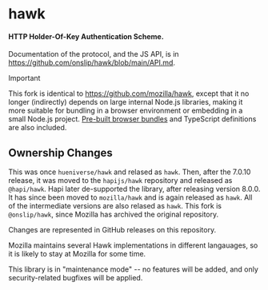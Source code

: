 # hawk

#### HTTP Holder-Of-Key Authentication Scheme.

Documentation of the protocol, and the JS API, is in https://github.com/onslip/hawk/blob/main/API.md.

> [!Important]
> This fork is identical to <https://github.com/mozilla/hawk>, except that it no longer (indirectly) depends on large
> internal Node.js libraries, making it more suitable for bundling in a browser environment or embedding in a small
> Node.js project. [Pre-built browser bundles](https://cdn.jsdelivr.net/npm/@onslip/hawk/dist/) and TypeScript
> definitions are also included.

## Ownership Changes

This was once `hueniverse/hawk` and relased as `hawk`.
Then, after the 7.0.10 release, it was moved to the `hapijs/hawk` repository and released as `@hapi/hawk`.
Hapi later de-supported the library, after releasing version 8.0.0.
It has since been moved to `mozilla/hawk` and is again released as `hawk`.
All of the intermediate versions are also relased as `hawk`.
This fork is `@onslip/hawk`, since Mozilla has archived the original repository.

Changes are represented in GitHub releases on this repository.

Mozilla maintains several Hawk implementations in different langauages, so it is likely to stay at Mozilla for some time.

This library is in "maintenance mode" -- no features will be added, and only security-related bugfixes will be applied.
